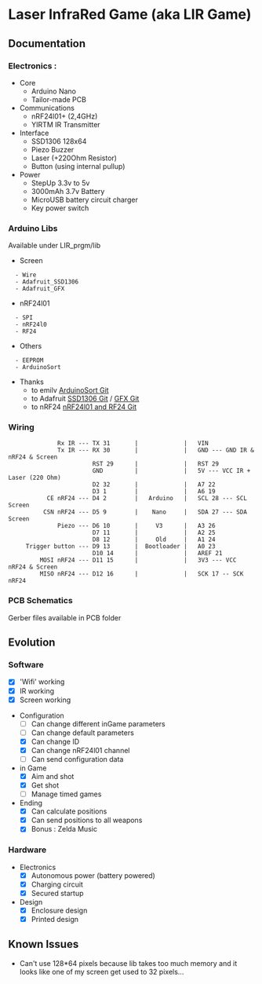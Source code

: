 # Laser InfraRed Game (aka LIR Game)

## Documentation

### Electronics :
- Core
  - Arduino Nano
  - Tailor-made PCB
- Communications
  - nRF24l01+ (2,4GHz)
  - YIRTM IR Transmitter
- Interface
  - SSD1306 128x64
  - Piezo Buzzer
  - Laser (+220Ohm Resistor)
  - Button (using internal pullup)
- Power
  - StepUp 3.3v to 5v
  - 3000mAh 3.7v Battery
  - MicroUSB battery circuit charger
  - Key power switch

### Arduino Libs
Available under LIR_prgm/lib
- Screen
```
  - Wire
  - Adafruit_SSD1306
  - Adafruit_GFX
```
- nRF24l01
```
  - SPI
  - nRF24l0
  - RF24
```
- Others
```
  - EEPROM
  - ArduinoSort
```
- Thanks
  - to emilv [ArduinoSort Git](https://github.com/emilv/ArduinoSort)
  - to Adafruit [SSD1306 Git](https://github.com/adafruit/Adafruit_SSD1306) / [GFX Git](https://github.com/adafruit/Adafruit-GFX-Library)
  - to nRF24 [nRF24l01 and RF24 Git](https://github.com/nRF24/RF24)


### Wiring
```
              Rx IR --- TX 31       |             |   VIN
              Tx IR --- RX 30       |             |   GND --- GND IR & nRF24 & Screen
                        RST 29      |             |   RST 29
                        GND         |             |   5V --- VCC IR + Laser (220 Ohm)
                        D2 32       |             |   A7 22
                        D3 1        |             |   A6 19
           CE nRF24 --- D4 2        |   Arduino   |   SCL 28 --- SCL Screen
          CSN nRF24 --- D5 9        |    Nano     |   SDA 27 --- SDA Screen
              Piezo --- D6 10       |     V3      |   A3 26
                        D7 11       |             |   A2 25
                        D8 12       |     Old     |   A1 24
     Trigger button --- D9 13       |  Bootloader |   A0 23
                        D10 14      |             |   AREF 21
         MOSI nRF24 --- D11 15      |             |   3V3 --- VCC nRF24 & Screen
         MISO nRF24 --- D12 16      |             |   SCK 17 -- SCK nRF24
```

### PCB Schematics
Gerber files available in PCB folder

## Evolution
### Software
- [x] 'Wifi' working
- [x] IR working
- [x] Screen working
- Configuration
  - [ ] Can change different inGame parameters
  - [ ] Can change default parameters
  - [x] Can change ID
  - [x] Can change nRF24l01 channel
  - [ ] Can send configuration data
- in Game
  - [x] Aim and shot
  - [x] Get shot
  - [ ] Manage timed games
- Ending
  - [x] Can calculate positions
  - [x] Can send positions to all weapons
  - [x] Bonus : Zelda Music
### Hardware
- Electronics
  - [x] Autonomous power (battery powered)
  - [x] Charging circuit
  - [x] Secured startup
- Design
  - [x] Enclosure design
  - [x] Printed design

## Known Issues
- Can't use 128*64 pixels because lib takes too much memory and it looks like one of my screen get used to 32 pixels...
